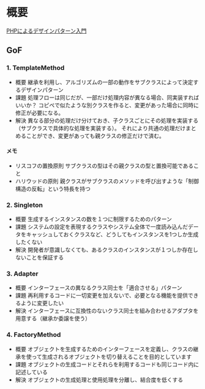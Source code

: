 # 概要

[PHPによるデザインパターン入門](https://shimooka.hateblo.jp/entry/20141211/1418298136)

## GoF

### 1. TemplateMethod

- 概要
  継承を利用し、アルゴリズムの一部の動作をサブクラスによって決定するデザインパターン
- 課題
  処理フローは同じだが、一部だけ処理内容が異なる場合、同実装すればいいか？
  コピペで似たような別クラスを作ると、変更があった場合に同時に修正が必要になる。
- 解決
  異なる部分の処理だけ分けておき、子クラスごとにその処理を実装する（サブクラスで具体的な処理を実装する）。
  それにより共通の処理だけまとめることができ、変更があっても親クラスの修正だけで済む。

#### メモ

- リスコフの置換原則
  サブクラスの型はその親クラスの型と置換可能であること
- ハリウッドの原則
  親クラスがサブクラスのメソッドを呼び出すような「制御構造の反転」という特長を持つ


### 2. Singleton

- 概要
  生成するインスタンスの数を１つに制限するためのパターン
- 課題
  システムの設定を表現するクラスやシステム全体で一度読み込んだデータをキャッシュしておくクラスなど、どうしてもインスタンスを1つしか生成したくない
- 解決
  開発者が意識しなくても、あるクラスのインスタンスが１つしか存在しないことを保証する

### 3. Adapter

- 概要
  インターフェースの異なるクラス同士を「適合させる」パターン
- 課題
  再利用するコードに一切変更を加えないで、必要となる機能を提供できるように変更したい
- 解決
  インターフェースに互換性のないクラス同士を組み合わせるアダプタを用意する（継承か委譲を使う）

### 4. FactoryMethod

- 概要
  オブジェクトを生成するためのインターフェースを定義し、クラスの継承を使って生成されるオブジェクトを切り替えることを目的としています
- 課題
  オブジェクトの生成コードとそれらを利用するコードも同じコード内に記述している
- 解決
  オブジェクトの生成処理と使用処理を分離し、結合度を低くする


